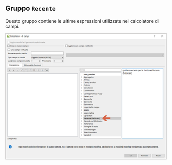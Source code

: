 ## Gruppo `Recente`

Questo gruppo contiene le ultime espressioni utilizzate nel calcolatore di campi.

<img src="/img/recente/gruppo_recente1.png">
